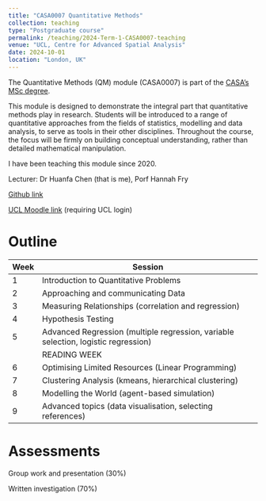 ```yaml
---
title: "CASA0007 Quantitative Methods"
collection: teaching
type: "Postgraduate course"
permalink: /teaching/2024-Term-1-CASA0007-teaching
venue: "UCL, Centre for Advanced Spatial Analysis"
date: 2024-10-01
location: "London, UK"
---
```


The Quantitative Methods (QM) module (CASA0007) is part of the [CASA’s MSc degree](https://www.ucl.ac.uk/bartlett/casa/programmes).

This module is designed to demonstrate the integral part that quantitative methods play in research. Students will be introduced to a range of quantitative approaches from the fields of statistics, modelling and data analysis, to serve as tools in their other disciplines. Throughout the course, the focus will be firmly on building conceptual understanding, rather than detailed mathematical manipulation. 

I have been teaching this module since 2020.

Lecturer: Dr Huanfa Chen (that is me), Porf Hannah Fry

[Github link ](https://github.com/huanfachen/QM_2024)

[UCL Moodle link](https://moodle.ucl.ac.uk/course/view.php?id=42088) (requiring UCL login)

Outline
======

| Week | Session                                                      |
| ---- | ------------------------------------------------------------ |
| 1    | Introduction to Quantitative Problems                        |
| 2    | Approaching and communicating Data                           |
| 3    | Measuring Relationships (correlation and regression)         |
| 4    | Hypothesis Testing                                           |
| 5    | Advanced Regression (multiple regression, variable selection, logistic regression) |
|      | READING WEEK                                                 |
| 6    | Optimising Limited Resources (Linear Programming)            |
| 7    | Clustering Analysis (kmeans, hierarchical clustering)        |
| 8    | Modelling the World (agent-based simulation)                 |
| 9    | Advanced topics (data visualisation, selecting references)   |

Assessments
======

Group work and presentation (30%)

Written investigation (70%)